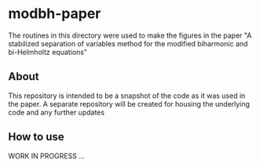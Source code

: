 # modbh-paper

The routines in this directory were
used to make the figures in the paper
"A stabilized separation of variables 
method for the modified biharmonic and 
bi-Helmholtz equations"

## About

This repository is intended to be a
snapshot of the code as it was used
in the paper. A separate repository
will be created for housing the
underlying code and any further updates

## How to use

WORK IN PROGRESS ...